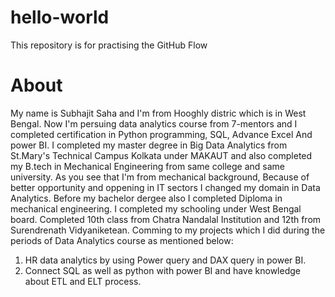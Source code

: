 # hello-world
This repository is for practising the GitHub Flow
# About
My name is Subhajit Saha and I'm from Hooghly distric which is in West Bengal. Now I'm persuing data analytics course from 7-mentors and I completed certification in Python programming, SQL, Advance Excel And power BI. I completed my master degree in Big Data Analytics from St.Mary's Technical Campus Kolkata under MAKAUT and also completed my B.tech in Mechanical Engineering from same college and same university. As you see that I'm from mechanical background, Because of better opportunity and oppening in IT sectors I changed my domain in Data Analytics. Before my bachelor dergee also I completed Diploma in mechanical engineering. I completed my schooling under West Bengal board. Completed 10th class from Chatra Nandalal Institution and 12th from Surendrenath Vidyaniketean. Comming to my projects which I did during the periods of Data Analytics course as mentioned below:
1. HR data analytics by using Power query and DAX query in power BI.
2. Connect SQL as well as python with power BI and have knowledge about ETL and ELT process.
